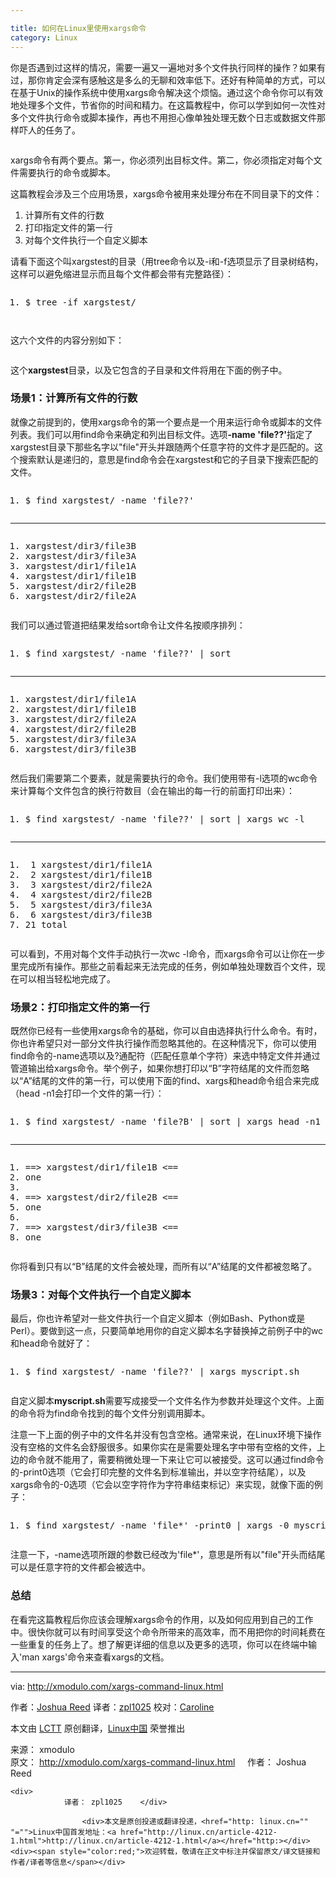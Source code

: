 ```yaml
---

title: 如何在Linux里使用xargs命令
category: Linux
---
```


<td id="article_content"><p>你是否遇到过这样的情况，需要一遍又一遍地对多个文件执行同样的操作？如果有过，那你肯定会深有感触这是多么的无聊和效率低下。还好有种简单的方式，可以在基于Unix的操作系统中使用xargs命令解决这个烦恼。通过这个命令你可以有效地处理多个文件，节省你的时间和精力。在这篇教程中，你可以学到如何一次性对多个文件执行命令或脚本操作，再也不用担心像单独处理无数个日志或数据文件那样吓人的任务了。</p>
<p><img src="http://img.linux.net.cn/data/attachment/album/201411/13/104159mkcthh5ttcdmk4m1.jpg" alt=""></p>
<p>xargs命令有两个要点。第一，你必须列出目标文件。第二，你必须指定对每个文件需要执行的命令或脚本。</p>
<p>这篇教程会涉及三个应用场景，xargs命令被用来处理分布在不同目录下的文件：</p>
<ol class="task-list">
<li>计算所有文件的行数</li>
<li>打印指定文件的第一行</li>
<li>对每个文件执行一个自定义脚本</li>
</ol>
<p>请看下面这个叫xargstest的目录（用tree命令以及-i和-f选项显示了目录树结构，这样可以避免缩进显示而且每个文件都会带有完整路径）：</p>
<pre class="prettyprint linenums prettyprinted" style=""><ol class="linenums"><li class="L0"><span class="pln">$ tree </span><span class="pun">-</span><span class="kwd">if</span><span class="pln"> xargstest</span><span class="pun">/</span><span class="pln"> </span></li></ol></pre>
<p><a href="https://camo.githubusercontent.com/c4ef63ddcd2a7eefa33a66d4d73a2903398ecfb9/68747470733a2f2f6661726d332e737461746963666c69636b722e636f6d2f323934322f31353333343938353938315f636531613139326465662e6a7067" target="_blank"><img src="https://camo.githubusercontent.com/c4ef63ddcd2a7eefa33a66d4d73a2903398ecfb9/68747470733a2f2f6661726d332e737461746963666c69636b722e636f6d2f323934322f31353333343938353938315f636531613139326465662e6a7067" alt="" data-canonical-src="http://img.linux.net.cn/data/attachment/album/201411/13/104348ikionvqiydiilra8.jpg"></a></p>
<p>这六个文件的内容分别如下：</p>
<p><a href="https://camo.githubusercontent.com/e6eb1c67bfc8fd769859d17e8cea8808932bfbb1/68747470733a2f2f6661726d342e737461746963666c69636b722e636f6d2f333838322f31353334363238373636325f613330383461386534665f6f2e706e67" target="_blank"><img src="https://camo.githubusercontent.com/e6eb1c67bfc8fd769859d17e8cea8808932bfbb1/68747470733a2f2f6661726d342e737461746963666c69636b722e636f6d2f333838322f31353334363238373636325f613330383461386534665f6f2e706e67" alt="" data-canonical-src="http://img.linux.net.cn/data/attachment/album/201411/13/104350irbfubd1neft2fft.png"></a></p>
<p>这个<strong>xargstest</strong>目录，以及它包含的子目录和文件将用在下面的例子中。</p>
<h3><a id="user-content-场景1计算所有文件的行数" class="anchor" href="https://github.com/LCTT/TranslateProject/blob/master/translated/tech/20140928%20How%20to%20use%20xargs%20command%20in%20Linux.md#%E5%9C%BA%E6%99%AF1%E8%AE%A1%E7%AE%97%E6%89%80%E6%9C%89%E6%96%87%E4%BB%B6%E7%9A%84%E8%A1%8C%E6%95%B0"></a>场景1：计算所有文件的行数</h3>
<p>就像之前提到的，使用xargs命令的第一个要点是一个用来运行命令或脚本的文件列表。我们可以用find命令来确定和列出目标文件。选项<strong>-name 'file??'</strong>指定了xargstest目录下那些名字以"file"开头并跟随两个任意字符的文件才是匹配的。这个搜索默认是递归的，意思是find命令会在xargstest和它的子目录下搜索匹配的文件。</p>
<pre class="prettyprint linenums prettyprinted" style=""><ol class="linenums"><li class="L0"><span class="pln">$ find xargstest</span><span class="pun">/</span><span class="pln"> </span><span class="pun">-</span><span class="pln">name </span><span class="str">'file??'</span><span class="pln"> </span></li></ol></pre>
<hr>
<pre class="prettyprint linenums prettyprinted" style=""><ol class="linenums"><li class="L0"><span class="pln">xargstest</span><span class="pun">/</span><span class="pln">dir3</span><span class="pun">/</span><span class="pln">file3B</span></li><li class="L1"><span class="pln">xargstest</span><span class="pun">/</span><span class="pln">dir3</span><span class="pun">/</span><span class="pln">file3A</span></li><li class="L2"><span class="pln">xargstest</span><span class="pun">/</span><span class="pln">dir1</span><span class="pun">/</span><span class="pln">file1A</span></li><li class="L3"><span class="pln">xargstest</span><span class="pun">/</span><span class="pln">dir1</span><span class="pun">/</span><span class="pln">file1B</span></li><li class="L4"><span class="pln">xargstest</span><span class="pun">/</span><span class="pln">dir2</span><span class="pun">/</span><span class="pln">file2B</span></li><li class="L5"><span class="pln">xargstest</span><span class="pun">/</span><span class="pln">dir2</span><span class="pun">/</span><span class="pln">file2A</span></li></ol></pre>
<p>我们可以通过管道把结果发给sort命令让文件名按顺序排列：</p>
<pre class="prettyprint linenums prettyprinted" style=""><ol class="linenums"><li class="L0"><span class="pln">$ find xargstest</span><span class="pun">/</span><span class="pln"> </span><span class="pun">-</span><span class="pln">name </span><span class="str">'file??'</span><span class="pln"> </span><span class="pun">|</span><span class="pln"> sort </span></li></ol></pre>
<hr>
<pre class="prettyprint linenums prettyprinted" style=""><ol class="linenums"><li class="L0"><span class="pln">xargstest</span><span class="pun">/</span><span class="pln">dir1</span><span class="pun">/</span><span class="pln">file1A</span></li><li class="L1"><span class="pln">xargstest</span><span class="pun">/</span><span class="pln">dir1</span><span class="pun">/</span><span class="pln">file1B</span></li><li class="L2"><span class="pln">xargstest</span><span class="pun">/</span><span class="pln">dir2</span><span class="pun">/</span><span class="pln">file2A</span></li><li class="L3"><span class="pln">xargstest</span><span class="pun">/</span><span class="pln">dir2</span><span class="pun">/</span><span class="pln">file2B</span></li><li class="L4"><span class="pln">xargstest</span><span class="pun">/</span><span class="pln">dir3</span><span class="pun">/</span><span class="pln">file3A</span></li><li class="L5"><span class="pln">xargstest</span><span class="pun">/</span><span class="pln">dir3</span><span class="pun">/</span><span class="pln">file3B</span></li></ol></pre>
<p>然后我们需要第二个要素，就是需要执行的命令。我们使用带有-l选项的wc命令来计算每个文件包含的换行符数目（会在输出的每一行的前面打印出来）：</p>
<pre class="prettyprint linenums prettyprinted" style=""><ol class="linenums"><li class="L0"><span class="pln">$ find xargstest</span><span class="pun">/</span><span class="pln"> </span><span class="pun">-</span><span class="pln">name </span><span class="str">'file??'</span><span class="pln"> </span><span class="pun">|</span><span class="pln"> sort </span><span class="pun">|</span><span class="pln"> xargs wc </span><span class="pun">-</span><span class="pln">l </span></li></ol></pre>
<hr>
<pre class="prettyprint linenums prettyprinted" style=""><ol class="linenums"><li class="L0"><span class="pln"> </span><span class="lit">1</span><span class="pln"> xargstest</span><span class="pun">/</span><span class="pln">dir1</span><span class="pun">/</span><span class="pln">file1A</span></li><li class="L1"><span class="pln"> </span><span class="lit">2</span><span class="pln"> xargstest</span><span class="pun">/</span><span class="pln">dir1</span><span class="pun">/</span><span class="pln">file1B</span></li><li class="L2"><span class="pln"> </span><span class="lit">3</span><span class="pln"> xargstest</span><span class="pun">/</span><span class="pln">dir2</span><span class="pun">/</span><span class="pln">file2A</span></li><li class="L3"><span class="pln"> </span><span class="lit">4</span><span class="pln"> xargstest</span><span class="pun">/</span><span class="pln">dir2</span><span class="pun">/</span><span class="pln">file2B</span></li><li class="L4"><span class="pln"> </span><span class="lit">5</span><span class="pln"> xargstest</span><span class="pun">/</span><span class="pln">dir3</span><span class="pun">/</span><span class="pln">file3A</span></li><li class="L5"><span class="pln"> </span><span class="lit">6</span><span class="pln"> xargstest</span><span class="pun">/</span><span class="pln">dir3</span><span class="pun">/</span><span class="pln">file3B</span></li><li class="L6"><span class="lit">21</span><span class="pln"> total</span></li></ol></pre>
<p>可以看到，不用对每个文件手动执行一次wc -l命令，而xargs命令可以让你在一步里完成所有操作。那些之前看起来无法完成的任务，例如单独处理数百个文件，现在可以相当轻松地完成了。</p>
<h3><a id="user-content-场景2打印指定文件的第一行" class="anchor" href="https://github.com/LCTT/TranslateProject/blob/master/translated/tech/20140928%20How%20to%20use%20xargs%20command%20in%20Linux.md#%E5%9C%BA%E6%99%AF2%E6%89%93%E5%8D%B0%E6%8C%87%E5%AE%9A%E6%96%87%E4%BB%B6%E7%9A%84%E7%AC%AC%E4%B8%80%E8%A1%8C"></a>场景2：打印指定文件的第一行</h3>
<p>既然你已经有一些使用xargs命令的基础，你可以自由选择执行什么命令。有时，你也许希望只对一部分文件执行操作而忽略其他的。在这种情况下，你可以使用find命令的-name选项以及?通配符（匹配任意单个字符）来选中特定文件并通过管道输出给xargs命令。举个例子，如果你想打印以“B”字符结尾的文件而忽略以“A”结尾的文件的第一行，可以使用下面的find、xargs和head命令组合来完成（head -n1会打印一个文件的第一行）：</p>
<pre class="prettyprint linenums prettyprinted" style=""><ol class="linenums"><li class="L0"><span class="pln">$ find xargstest</span><span class="pun">/</span><span class="pln"> </span><span class="pun">-</span><span class="pln">name </span><span class="str">'file?B'</span><span class="pln"> </span><span class="pun">|</span><span class="pln"> sort </span><span class="pun">|</span><span class="pln"> xargs head </span><span class="pun">-</span><span class="pln">n1 </span></li></ol></pre>
<hr>
<pre class="prettyprint linenums prettyprinted" style=""><ol class="linenums"><li class="L0"><span class="pun">==&gt;</span><span class="pln"> xargstest</span><span class="pun">/</span><span class="pln">dir1</span><span class="pun">/</span><span class="pln">file1B </span><span class="pun">&lt;==</span></li><li class="L1"><span class="pln">one</span></li><li class="L2"><span class="pln">&nbsp;</span></li><li class="L3"><span class="pun">==&gt;</span><span class="pln"> xargstest</span><span class="pun">/</span><span class="pln">dir2</span><span class="pun">/</span><span class="pln">file2B </span><span class="pun">&lt;==</span></li><li class="L4"><span class="pln">one</span></li><li class="L5"><span class="pln">&nbsp;</span></li><li class="L6"><span class="pun">==&gt;</span><span class="pln"> xargstest</span><span class="pun">/</span><span class="pln">dir3</span><span class="pun">/</span><span class="pln">file3B </span><span class="pun">&lt;==</span></li><li class="L7"><span class="pln">one</span></li></ol></pre>
<p>你将看到只有以“B”结尾的文件会被处理，而所有以“A”结尾的文件都被忽略了。</p>
<h3><a id="user-content-场景3对每个文件执行一个自定义脚本" class="anchor" href="https://github.com/LCTT/TranslateProject/blob/master/translated/tech/20140928%20How%20to%20use%20xargs%20command%20in%20Linux.md#%E5%9C%BA%E6%99%AF3%E5%AF%B9%E6%AF%8F%E4%B8%AA%E6%96%87%E4%BB%B6%E6%89%A7%E8%A1%8C%E4%B8%80%E4%B8%AA%E8%87%AA%E5%AE%9A%E4%B9%89%E8%84%9A%E6%9C%AC"></a>场景3：对每个文件执行一个自定义脚本</h3>
<p>最后，你也许希望对一些文件执行一个自定义脚本（例如Bash、Python或是Perl）。要做到这一点，只要简单地用你的自定义脚本名字替换掉之前例子中的wc和head命令就好了：</p>
<pre class="prettyprint linenums prettyprinted" style=""><ol class="linenums"><li class="L0"><span class="pln">$ find xargstest</span><span class="pun">/</span><span class="pln"> </span><span class="pun">-</span><span class="pln">name </span><span class="str">'file??'</span><span class="pln"> </span><span class="pun">|</span><span class="pln"> xargs myscript</span><span class="pun">.</span><span class="pln">sh </span></li></ol></pre>
<p>自定义脚本<strong>myscript.sh</strong>需要写成接受一个文件名作为参数并处理这个文件。上面的命令将为find命令找到的每个文件分别调用脚本。</p>
<p>注意一下上面的例子中的文件名并没有包含空格。通常来说，在Linux环境下操作没有空格的文件名会舒服很多。如果你实在是需要处理名字中带有空格的文件，上边的命令就不能用了，需要稍微处理一下来让它可以被接受。这可以通过find命令的-print0选项（它会打印完整的文件名到标准输出，并以空字符结尾），以及xargs命令的-0选项（它会以空字符作为字符串结束标记）来实现，就像下面的例子：</p>
<pre class="prettyprint linenums prettyprinted" style=""><ol class="linenums"><li class="L0"><span class="pln">$ find xargstest</span><span class="pun">/</span><span class="pln"> </span><span class="pun">-</span><span class="pln">name </span><span class="str">'file*'</span><span class="pln"> </span><span class="pun">-</span><span class="pln">print0 </span><span class="pun">|</span><span class="pln"> xargs </span><span class="pun">-</span><span class="lit">0</span><span class="pln"> myscript</span><span class="pun">.</span><span class="pln">sh </span></li></ol></pre>
<p>注意一下，-name选项所跟的参数已经改为'file*'，意思是所有以"file"开头而结尾可以是任意字符的文件都会被选中。</p>
<h3><a id="user-content-总结" class="anchor" href="https://github.com/LCTT/TranslateProject/blob/master/translated/tech/20140928%20How%20to%20use%20xargs%20command%20in%20Linux.md#%E6%80%BB%E7%BB%93"></a>总结</h3>
<p>在看完这篇教程后你应该会理解xargs命令的作用，以及如何应用到自己的工作中。很快你就可以有时间享受这个命令所带来的高效率，而不用把你的时间耗费在一些重复的任务上了。想了解更详细的信息以及更多的选项，你可以在终端中输入'man xargs'命令来查看xargs的文档。</p>
<hr>
<p>via:&nbsp;<a href="http://xmodulo.com/xargs-command-linux.html">http://xmodulo.com/xargs-command-linux.html</a></p>
<p>作者：<a href="http://xmodulo.com/author/joshua">Joshua Reed</a>&nbsp;译者：<a href="https://github.com/zpl1025">zpl1025</a>&nbsp;校对：<a href="https://github.com/carolinewuyan">Caroline</a></p>
<p>本文由&nbsp;<a href="https://github.com/LCTT/TranslateProject">LCTT</a>&nbsp;原创翻译，<a href="http://linux.cn/">Linux中国</a>&nbsp;荣誉推出</p>

<div class="copyright">
    <div>来源： xmodulo</div>    <div>
    	原文： <a href="http://xmodulo.com/xargs-command-linux.html" target="_blank">http://xmodulo.com/xargs-command-linux.html</a>&nbsp;&nbsp;&nbsp;&nbsp;    	作者： Joshua Reed    </div>

    <div>
    	    	译者： zpl1025    </div>

                	<div>本文是原创投递或翻译投递，<href="http: linux.cn="" "="">Linux中国首发地址：<a href="http://linux.cn/article-4212-1.html">http://linux.cn/article-4212-1.html</a></href="http:></div><div><span style="color:red;">欢迎转载，敬请在正文中标注并保留原文/译文链接和作者/译者等信息</span></div>

</div>
<div class="hm">
<a title="分享到腾讯微博" href="javascript:void( share_tqq(SITEURL + 'article-4212-1.html','article_title','article_content','http://img.linux.net.cn/data/attachment/album/201411/13/104159mkcthh5ttcdmk4m1.jpg.large.jpg') );" class="tqq_large"></a>
<a title="分享到新浪微博" href="javascript:void( share_tsina(SITEURL + 'article-4212-1.html','article_title','article_content','http://img.linux.net.cn/data/attachment/album/201411/13/104159mkcthh5ttcdmk4m1.jpg.large.jpg') );" class="tsina_large"></a>
</div>
</td>
